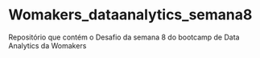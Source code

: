 # Womakers_dataanalytics_semana8
Repositório que contém o Desafio da semana 8 do bootcamp de Data Analytics da Womakers
